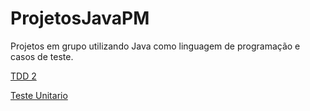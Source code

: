 # ProjetosJavaPM
Projetos em grupo utilizando Java como linguagem de programação e casos de teste.

[TDD 2](TDD2)

[Teste Unitario](TesteUnitario)
